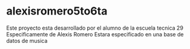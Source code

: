 # alexisromero5to6ta
Este proyecto esta desarrollado por el alumno de la escuela tecnica 29
Especificamente de Alexis Romero
Estara especificado en una base de datos de musica
